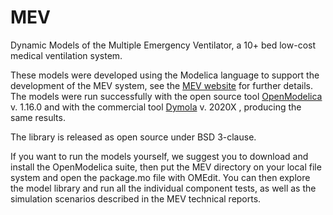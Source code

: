 # MEV
Dynamic Models of the Multiple Emergency Ventilator, a 10+ bed low-cost medical ventilation system.

These models were developed using the Modelica language to support the development of the MEV system, see the [MEV website](https://mev.deib.polimi.it) for further details. The models were run successfully with the open source tool [OpenModelica](https://openmodelica.org) v. 1.16.0  and with the commercial tool [Dymola](https://en.wikipedia.org/wiki/Dymola) v. 2020X , producing the same results.

The library is released as open source under BSD 3-clause.

If you want to run the models yourself, we suggest you to download and install the OpenModelica suite, then put the MEV directory on your local file system and open the package.mo file with OMEdit. You can then explore the model library and run all the individual component tests, as well as the simulation scenarios described in the MEV technical reports.
